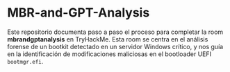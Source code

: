 # MBR-and-GPT-Analysis
Este repositorio documenta paso a paso el proceso para completar la room **mbrandgptanalysis** en TryHackMe. Esta room se centra en el análisis forense de un bootkit detectado en un servidor Windows crítico, y nos guía en la identificación de modificaciones maliciosas en el bootloader UEFI `bootmgr.efi`.
